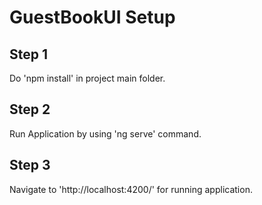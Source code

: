 # GuestBookUI Setup
  ## Step 1
  Do 'npm install' in project main folder.
  ## Step 2
  Run Application by using 'ng serve' command.
  ## Step 3
  Navigate to 'http://localhost:4200/' for running application.

